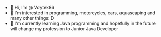 - 👋 Hi, I’m @ Voytek86
- 👀 I'm interested in programming, motorcycles, cars, aquascaping and many other things: D
- 🌱 I'm currently learning Java programming and hopefully in the future will change my profession to Junior Java Developer

<!---
Voytek86/Voytek86 is a ✨ special ✨ repository because its `README.md` (this file) appears on your GitHub profile.
You can click the Preview link to take a look at your changes.
--->
